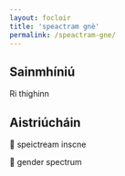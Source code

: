 ```yaml
---
layout: focloir
title: 'speactram gnè'
permalink: /speactram-gne/
---
```


## Sainmhíniú

Ri thighinn

## Aistriúcháin

&#x1f3f4;&#xe0067;&#xe0062;&#xe0073;&#xe0063;&#xe0074;&#xe007f; speictream inscne

&#x1f3f4;&#xe0067;&#xe0062;&#xe0065;&#xe006e;&#xe0067;&#xe007f; gender spectrum